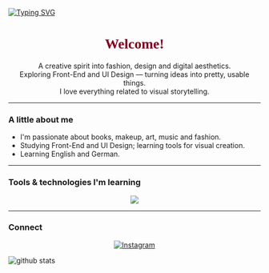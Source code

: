 [![Typing SVG](https://readme-typing-svg.demolab.com?font=Playfair+Display&size=28&pause=1200&color=800020&center=true&vCenter=true&width=600&lines=Hello!;My+name+is+Larissa+Pinheiro+❥)](https://git.io/typing-svg)

<h1 align="center" style="color:#800020; font-family:Poppins;">Welcome!</h1>

<p align="center">
  A creative spirit into fashion, design and digital aesthetics.<br>
  Exploring Front-End and UI Design — turning ideas into pretty, usable things.<br>
  I love everything related to visual storytelling.
</p>

---

### A little about me
- I'm passionate about books, makeup, art, music and fashion.  
- Studying Front-End and UI Design; learning tools for visual creation.  
- Learning English and German.  

---

### Tools & technologies I'm learning
<p align="center">
  <img src="https://skillicons.dev/icons?i=html,css,js,figma,photoshop,illustrator,github,vscode" />
</p>

---

### Connect
<p align="center">
  <a href="https://instagram.com/izlaari_" target="_blank">
    <img src="https://img.shields.io/badge/-Instagram-%23E4405F?style=for-the-badge&logo=instagram&logoColor=white&color=800020" alt="Instagram">
  </a>
</p>
<img src="https://github-readme-stats.vercel.app/api?username=laripinheiroz&show_icons=true&theme=maroongold&title_color=800020&icon_color=800020&text_color=3a2e2e&bg_color=fdf5e6" alt="github stats" />

<p align="center">
  <picture>
    <source media="(prefers-color-scheme: dark)" srcset="https://raw.githubusercontent.com/laripinheiroz/laripinheiroz/output/github-contribution-grid-snake-dark.svg" />
    <source media="(prefers-color-scheme: light)" srcset="https://raw.githubusercontent.com/laripinheiroz/laripinheiroz/output/github-contribution-grid-snake.svg" />
  </picture>
</p>
